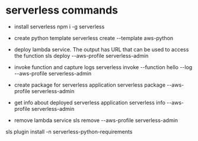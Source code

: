 # serverless commands

- install serverless 
npm i -g serverless

- create python template 
serverless create --template aws-python

- deploy lambda service. The output has URL that can be used to access the function
sls deploy --aws-profile serverless-admin

- invoke function and capture logs
serverless invoke --function hello --log --aws-profile serverless-admin

- create package for serverless application
serverless package --aws-profile serverless-admin

- get info about deployed serverless application
serverless info --aws-profile serverless-admin

- remove lambda service
sls remove --aws-profile serverless-admin

<!-- install -->
sls plugin install -n serverless-python-requirements
